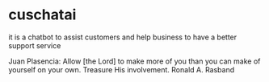 # cuschatai
it is a chatbot to assist customers and help business to have a better support service

Juan Plasencia:
Allow [the Lord] to make more of you than you can make of yourself on your own. Treasure His involvement.
Ronald A. Rasband
